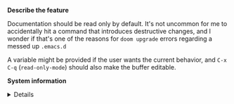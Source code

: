 **Describe the feature**

Documentation should be read only by default. It's not uncommon for me to accidentally hit a command that introduces destructive changes, and I wonder if that's one of the reasons for `doom upgrade` errors regarding a messed up `.emacs.d`

A variable might be provided if the user wants the current behavior, and `C-x C-q` (`read-only-mode`) should also make the buffer editable. 


**System information**
<details><pre>
((emacs
  (version . "27.0.91")
  (features . "RSVG IMAGEMAGICK GLIB NOTIFY KQUEUE ACL GNUTLS LIBXML2 ZLIB TOOLKIT_SCROLL_BARS NS MODULES THREADS JSON PDUMPER LCMS2 GMP")
  (build . "May 14, 2020")
  (buildopts "--disable-dependency-tracking --disable-silent-rules --enable-locallisppath=/usr/local/share/emacs/site-lisp --infodir=/usr/local/Cellar/emacs-plus/HEAD-747e0a2/share/info/emacs --prefix=/usr/local/Cellar/emacs-plus/HEAD-747e0a2 --with-xml2 --without-dbus --with-gnutls --with-imagemagick --with-json --with-modules --with-rsvg --with-ns --disable-ns-self-contained")
  (windowsys . batch)
  (daemonp . server-running))
 (doom
  (version . "2.0.9")
  (build . "HEAD -> develop 0f3bd5710 2020-06-13 03:03:11 -0400")
  (dir . "~/.doom.d/"))
 (system
  (type . darwin)
  (config . "x86_64-apple-darwin18.7.0")
  (shell . "/usr/local/bin/bash")
  (uname . "Darwin 18.7.0 Darwin Kernel Version 18.7.0: Tue Aug 20 16:57:14 PDT 2019; root:xnu-4903.271.2~2/RELEASE_X86_64 x86_64")
  (path "/usr/local/opt/openjdk/bin" "~/.pyenv/shims" "~/.pyenv/bin" "~/.local/bin" "~/.emacs.d/bin" "~/scripts/bin" "~/.nimble/bin" "~/scripts/cline_scripts/" "~/.emacs.d/bin" "/usr/local/opt/sqlite/bin" "/usr/local/bin" "/usr/bin" "/bin" "/usr/sbin" "/sbin" "/Library/TeX/texbin" "/opt/X11/bin" "/Library/Frameworks/Mono.framework/Versions/Current/Commands" "~/.fzf/bin" "/usr/local/Cellar/emacs-plus/HEAD-747e0a2/libexec/emacs/27.0.91/x86_64-apple-darwin18.7.0"))
 (config
  (envfile . envvar-file)
  (elc-files . 0)
  (modules :completion company (ivy +prescient) :ui doom modeline (popup +defaults) treemacs :editor (evil +everywhere) fold multiple-cursors snippets word-wrap :emacs (dired +ranger +icons) electric undo vc :term eshell shell :checkers syntax spell grammar :tools (eval +overlay) (lookup +dictionary +offline) magit pdf :lang emacs-lisp markdown (org +roam) sh :app irc :config (default +bindings +smartparens))
  (packages (nswbuff) (org-pomodoro) (nswbuff) (olivetti) (super-save) (eyebrowse) (elpy) (clipmon) (evil-god-state) (unkillable-scratch) (yafolding) (recursive-narrow) (git-auto-commit-mode) (electric-operator) (evil-swap-keys) (evil-god-state) (evil-smartparens) (eyebrowse) (shut-up) (super-save) (evil-better-visual-line) (hl-sentence) (wordnut) (apheleia :recipe (:host github :repo "raxod502/apheleia")) (evil-snipe :disable t))
  (unpin "n/a")
  (elpa "n/a")))

</pre></details>

